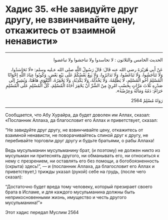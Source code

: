 <h1 class="hadith-header">Хадис 35. «Не завидуйте друг другу, не взвинчивайте цену, откажитесь от взаимной ненависти» </h1>

<hr>

<p class="arabic-text" dir="rtl">
الحديث الخامس والثلاثون :
لا تحاسدوا ولا تناجشوا ولا تباغضوا
</p>

<p class="arabic-text" dir="rtl">
عَنْ أَبِي هُرَيْرَةَ رضي الله عنه قَالَ: قَالَ رَسُولُ اللَّهِ صلى الله عـليه وسلم:
«لَا تَحَاسَدُوا، وَلَا تَنَاجَشُوا، وَلَا تَبَاغَضُوا، وَلَا تَدَابَرُوا، وَلَا يَبِعْ بَعْضُكُمْ عَلَى بَيْعِ بَعْضٍ، وَكُونُوا عِبَادَ اللَّهِ إخْوَانًا
الْمُسْلِمُ أَخُو الْمُسْلِمِ، لَا يَظْلِمُهُ، وَلَا يَخْذُلُهُ، وَلَا يَكْذِبُهُ، وَلَا يَحْقِرُهُ، التَّقْوَى هَاهُنَا، وَيُشِيرُ إلَى صَدْرِهِ ثَلَاثَ مَرَّاتٍ
بِحَسْبِ امْرِئٍ مِنْ الشَّرِّ أَنْ يَحْقِرَ أَخَاهُ الْمُسْلِمَ، كُلُّ الْمُسْلِمِ عَلَى الْمُسْلِمِ حَرَامٌ: دَمُهُ وَمَالُهُ وَعِرْضُهُ». 
</p>

<p class="arabic-subtext" dir="rtl">
رَوَاهُ مُسْلِمٌ 2564
</p>

<hr>

<p class="russian-text">
Сообщается, что Абу Хурайра, да будет доволен им Аллах, сказал: «Посланник Аллаха, да благословит его Аллах и приветствует, сказал: 
</p>

<p class="russian-text">
“Не завидуйте друг другу, не взвинчивайте цену, откажитесь от взаимной ненависти, не поворачивайтесь спиной друг к другу, не перебивайте торговли друг другу и будьте братьями, о рабы Аллаха!
</p>

<p class="russian-text">
Ведь мусульманин мусульманину брат, (и поэтому) не должен никто из мусульман ни притеснять другого, ни обманывать его, ни относиться к нему с презрением, ни оставлять его без помощи, а богобоязненность (скрыта) здесь!”, — и (посланник Аллаха, да благословит его Аллах и приветствует,) трижды указал (рукой) себе на грудь, (после чего сказал): 
</p>

<p class="russian-text">
“Достаточно будет вреда тому человеку, который презирает своего брата в Исламе, и для каждого мусульманина должны быть неприкосновенными жизнь, имущество и честь другого мусульманина!”» 
</p>

<p class="russian-subtext">
Этот хадис передал Муслим 2564
</p>